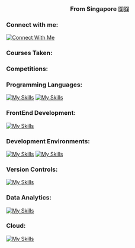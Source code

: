 <h3 align="center">From Singapore 🇸🇬</h3>

<h3 align="left">Connect with me:</h3>

[![Connect With Me](https://skillicons.dev/icons?i=linkedin&theme=light)](https://www.linkedin.com/in/hariprasathmohan)

<h3 align="left">Courses Taken:</h3>

<h3 align="left">Competitions:</h3>

<h3 align="left">Programming Languages:</h3>

[![My Skills](https://skillicons.dev/icons?i=java,py&theme=light)](https://skillicons.dev)
[![My Skills](https://skillicons.dev/icons?i=cpp,css,html,js&theme=dark)](https://skillicons.dev)

<h3 align="left">FrontEnd Development:</h3>

[![My Skills](https://skillicons.dev/icons?i=css,html,js&theme=dark)](https://skillicons.dev)

<h3 align="left">Development Environments:</h3>

[![My Skills](https://skillicons.dev/icons?i=vim&theme=light)](https://skillicons.dev)
[![My Skills](https://skillicons.dev/icons?i=idea,pycharm,git,github&theme=dark)](https://skillicons.dev)

<h3 align="left">Version Controls:</h3>

[![My Skills](https://skillicons.dev/icons?i=git,github&theme=dark)](https://skillicons.dev)

<h3 align="left">Data Analytics:</h3>

[![My Skills](https://skillicons.dev/icons?i=r&theme=light)](https://skillicons.dev)

<h3 align="left">Cloud:</h3>

[![My Skills](https://skillicons.dev/icons?i=aws&theme=light)](https://skillicons.dev)
